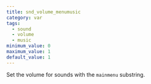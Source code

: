 ```yaml
---
title: snd_volume_menumusic
category: var
tags:
  - sound
  - volume
  - music
minimum_value: 0
maximum_value: 1
default_value: 1
---
```


Set the volume for sounds with the `mainmenu` substring.
